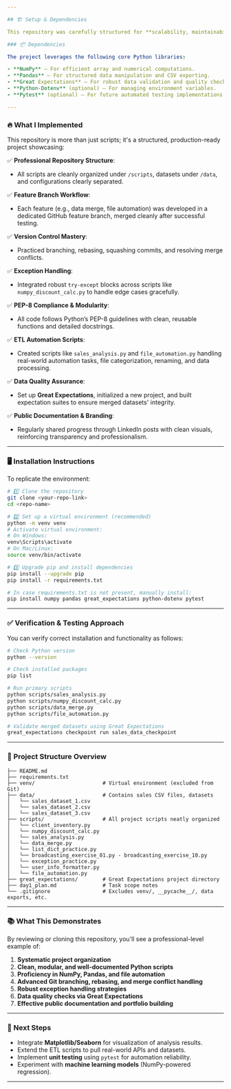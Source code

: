```yaml
---

## 🏗️ Setup & Dependencies

This repository was carefully structured for **scalability, maintainability, and professionalism**. Below is the detailed setup guide, including environment setup, dependencies, and verification.

### 📦 Dependencies

The project leverages the following core Python libraries:

- **NumPy** – For efficient array and numerical computations.
- **Pandas** – For structured data manipulation and CSV exporting.
- **Great Expectations** – For robust data validation and quality checks.
- **Python-Dotenv** (optional) – For managing environment variables.
- **Pytest** (optional) – For future automated testing implementations.

---
```


### 🔥 What I Implemented

This repository is more than just scripts; it's a structured, production-ready project showcasing:

✅ **Professional Repository Structure**:  
- All scripts are cleanly organized under `/scripts`, datasets under `/data`, and configurations clearly separated.
  
✅ **Feature Branch Workflow**:  
- Each feature (e.g., data merge, file automation) was developed in a dedicated GitHub feature branch, merged cleanly after successful testing.

✅ **Version Control Mastery**:  
- Practiced branching, rebasing, squashing commits, and resolving merge conflicts.
  
✅ **Exception Handling**:  
- Integrated robust `try-except` blocks across scripts like `numpy_discount_calc.py` to handle edge cases gracefully.

✅ **PEP-8 Compliance & Modularity**:  
- All code follows Python’s PEP-8 guidelines with clean, reusable functions and detailed docstrings.

✅ **ETL Automation Scripts**:  
- Created scripts like `sales_analysis.py` and `file_automation.py` handling real-world automation tasks, file categorization, renaming, and data processing.

✅ **Data Quality Assurance**:  
- Set up **Great Expectations**, initialized a new project, and built expectation suites to ensure merged datasets' integrity.

✅ **Public Documentation & Branding**:  
- Regularly shared progress through LinkedIn posts with clean visuals, reinforcing transparency and professionalism.

---

### 🖥 Installation Instructions

To replicate the environment:

```bash
# 1️⃣ Clone the repository
git clone <your-repo-link>
cd <repo-name>

# 2️⃣ Set up a virtual environment (recommended)
python -m venv venv
# Activate virtual environment:
# On Windows:
venv\Scripts\activate
# On Mac/Linux:
source venv/bin/activate

# 3️⃣ Upgrade pip and install dependencies
pip install --upgrade pip
pip install -r requirements.txt

# In case requirements.txt is not present, manually install:
pip install numpy pandas great_expectations python-dotenv pytest
```

---

### ✅ Verification & Testing Approach

You can verify correct installation and functionality as follows:

```bash
# Check Python version
python --version

# Check installed packages
pip list

# Run primary scripts
python scripts/sales_analysis.py
python scripts/numpy_discount_calc.py
python scripts/data_merge.py
python scripts/file_automation.py

# Validate merged datasets using Great Expectations
great_expectations checkpoint run sales_data_checkpoint
```

---

### 📂 Project Structure Overview

```
├── README.md
├── requirements.txt
├── venv/                      # Virtual environment (excluded from Git)
├── data/                      # Contains sales CSV files, datasets
│   └── sales_dataset_1.csv
│   └── sales_dataset_2.csv
│   └── sales_dataset_3.csv
├── scripts/                   # All project scripts neatly organized
│   └── client_inventory.py
│   └── numpy_discount_calc.py
│   └── sales_analysis.py
│   └── data_merge.py
│   └── list_dict_practice.py
│   └── broadcasting_exercise_01.py - broadcasting_exercise_10.py
│   └── exception_practice.py
│   └── user_info_formatter.py
│   └── file_automation.py
├── great_expectations/        # Great Expectations project directory
├── day1_plan.md               # Task scope notes
└── .gitignore                 # Excludes venv/, __pycache__/, data exports, etc.
```

---

### 📚 What This Demonstrates

By reviewing or cloning this repository, you'll see a professional-level example of:

1. **Systematic project organization**
2. **Clean, modular, and well-documented Python scripts**
3. **Proficiency in NumPy, Pandas, and file automation**
4. **Advanced Git branching, rebasing, and merge conflict handling**
5. **Robust exception handling strategies**
6. **Data quality checks via Great Expectations**
7. **Effective public documentation and portfolio building**

---

### 🌟 Next Steps

- Integrate **Matplotlib/Seaborn** for visualization of analysis results.
- Extend the ETL scripts to pull real-world APIs and datasets.
- Implement **unit testing** using `pytest` for automation reliability.
- Experiment with **machine learning models** (NumPy-powered regression).

---

